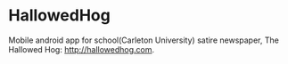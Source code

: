 # HallowedHog
Mobile android app for school(Carleton University) satire newspaper, The Hallowed Hog: http://hallowedhog.com.
